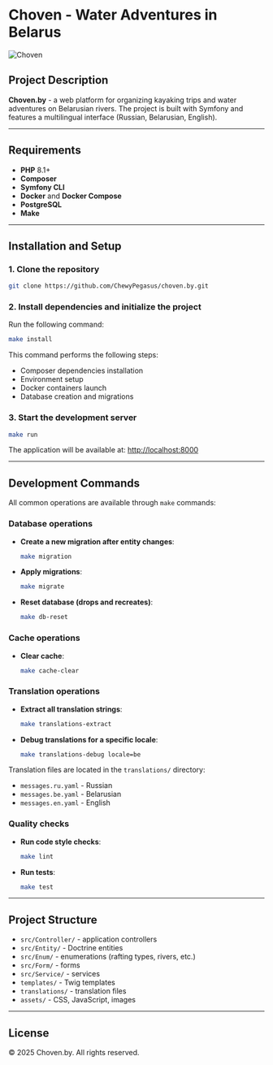 # Choven - Water Adventures in Belarus

![Choven](https://via.placeholder.com/800x200?text=Choven.by)

## Project Description

**Choven.by** - a web platform for organizing kayaking trips and water adventures on Belarusian rivers. The project is built with Symfony and features a multilingual interface (Russian, Belarusian, English).

---

## Requirements

- **PHP** 8.1+
- **Composer**
- **Symfony CLI**
- **Docker** and **Docker Compose**
- **PostgreSQL**
- **Make**

---

## Installation and Setup

### 1. Clone the repository

```bash
git clone https://github.com/ChewyPegasus/choven.by.git
```

### 2. Install dependencies and initialize the project

Run the following command:

```bash
make install
```

This command performs the following steps:

- Composer dependencies installation
- Environment setup
- Docker containers launch
- Database creation and migrations

### 3. Start the development server

```bash
make run
```

The application will be available at: [http://localhost:8000](http://localhost:8000)

---

## Development Commands

All common operations are available through `make` commands:

### Database operations

- **Create a new migration after entity changes**:
    ```bash
    make migration
    ```

- **Apply migrations**:
    ```bash
    make migrate
    ```

- **Reset database (drops and recreates)**:
    ```bash
    make db-reset
    ```

### Cache operations

- **Clear cache**:
    ```bash
    make cache-clear
    ```

### Translation operations

- **Extract all translation strings**:
    ```bash
    make translations-extract
    ```

- **Debug translations for a specific locale**:
    ```bash
    make translations-debug locale=be
    ```

Translation files are located in the `translations/` directory:

- `messages.ru.yaml` - Russian
- `messages.be.yaml` - Belarusian
- `messages.en.yaml` - English

### Quality checks

- **Run code style checks**:
    ```bash
    make lint
    ```

- **Run tests**:
    ```bash
    make test
    ```

---

## Project Structure

- `src/Controller/` - application controllers
- `src/Entity/` - Doctrine entities
- `src/Enum/` - enumerations (rafting types, rivers, etc.)
- `src/Form/` - forms
- `src/Service/` - services
- `templates/` - Twig templates
- `translations/` - translation files
- `assets/` - CSS, JavaScript, images

---

## License

© 2025 Choven.by. All rights reserved.